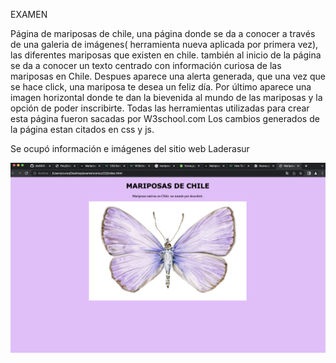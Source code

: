 EXAMEN 

Página de mariposas de chile, una página donde se da a conocer a través de una galeria de imágenes( herramienta nueva aplicada por primera vez), las diferentes mariposas que existen en chile. también al inicio de la página se da a conocer un texto centrado con información curiosa de las mariposas en Chile. Despues aparece una alerta generada, que una vez que se hace click, una mariposa te desea un feliz día. Por último aparece una imagen horizontal donde te dan la bievenida al mundo de las mariposas y la opción de poder inscribirte. Todas las herramientas utilizadas para crear esta página fueron sacadas por W3school.com
Los cambios generados de la página estan citados en css y js. 

Se ocupó información e imágenes del sitio web Laderasur

![captura 1](./captura1.png)